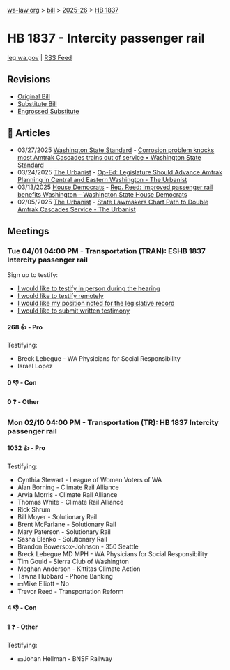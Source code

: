 [wa-law.org](/) > [bill](/bill/) > [2025-26](/bill/2025-26/) > [HB 1837](/bill/2025-26/hb/1837/)

# HB 1837 - Intercity passenger rail
[leg.wa.gov](https://app.leg.wa.gov/billsummary?BillNumber=1837&Year=2025&Initiative=false) | [RSS Feed](./rss.xml)

## Revisions
* [Original Bill](1/)
* [Substitute Bill](S/)
* [Engrossed Substitute](S.E/)

## 📰 Articles
* 03/27/2025 [Washington State Standard](/org/washington_state_standard/) - [Corrosion problem knocks most Amtrak Cascades trains out of service • Washington State Standard](https://washingtonstatestandard.com/2025/03/27/corrosion-problem-knocks-most-amtrak-cascades-trains-out-of-service/#:~:text=House%20Bill%201837)
* 03/24/2025 [The Urbanist](/org/the_urbanist/) - [Op-Ed: Legislature Should Advance Amtrak Planning in Central and Eastern Washington - The Urbanist](https://www.theurbanist.org/2025/03/24/op-ed-advance-amtrak-planning-in-central-eastern-washington/#:~:text=House%20Bill%201837)
* 03/13/2025 [House Democrats](/org/house_democrats/) - [Rep. Reed: Improved passenger rail benefits Washington – Washington State House Democrats](https://housedemocrats.wa.gov/blog/2025/03/13/rep-reed-improved-passenger-rail-benefits-washington/#:~:text=HB%201837)
* 02/05/2025 [The Urbanist](/org/the_urbanist/) - [State Lawmakers Chart Path to Double Amtrak Cascades Service - The Urbanist](https://www.theurbanist.org/2025/02/05/lawmakers-path-to-double-amtrak-cascades-service/#:~:text=House%20Bill%201837)

## Meetings
### Tue 04/01 04:00 PM - Transportation (TRAN): ESHB 1837 Intercity passenger rail
Sign up to testify:
* [I would like to testify in person during the hearing](https://app.leg.wa.gov/csi/Testifier/Add?chamber=House&mId=33236&aId=166667&caId=26765&tId=1)
* [I would like to testify remotely](https://app.leg.wa.gov/csi/Testifier/Add?chamber=House&mId=33236&aId=166667&caId=26765&tId=2)
* [I would like my position noted for the legislative record](https://app.leg.wa.gov/csi/Testifier/Add?chamber=House&mId=33236&aId=166667&caId=26765&tId=3)
* [I would like to submit written testimony](https://app.leg.wa.gov/csi/Testifier/Add?chamber=House&mId=33236&aId=166667&caId=26765&tId=4)

#### 268 👍 - Pro
Testifying:
* Breck Lebegue - WA Physicians for Social Responsibility
* Israel Lopez

#### 0 👎 - Con

#### 0 ❓ - Other

### Mon 02/10 04:00 PM - Transportation (TR): HB 1837 Intercity passenger rail
#### 1032 👍 - Pro
Testifying:
* Cynthia Stewart - League of Women Voters of WA
* Alan Borning - Climate Rail Alliance
* Arvia Morris - Climate Rail Alliance
* Thomas White - Climate Rail Alliance
* Rick Shrum
* Bill Moyer - Solutionary Rail
* Brent McFarlane - Solutionary Rail
* Mary Paterson - Solutionary Rail
* Sasha Elenko - Solutionary Rail
* Brandon Bowersox-Johnson - 350 Seattle
* Breck Lebegue MD MPH - WA Physicians for Social Responsibility
* Tim Gould - Sierra Club of Washington
* Meghan Anderson - Kittitas Climate Action
* Tawna Hubbard - Phone Banking
* 💵Mike Elliott - No
* Trevor Reed - Transportation Reform

#### 4 👎 - Con

#### 1 ❓ - Other
Testifying:
* 💵Johan Hellman - BNSF Railway
